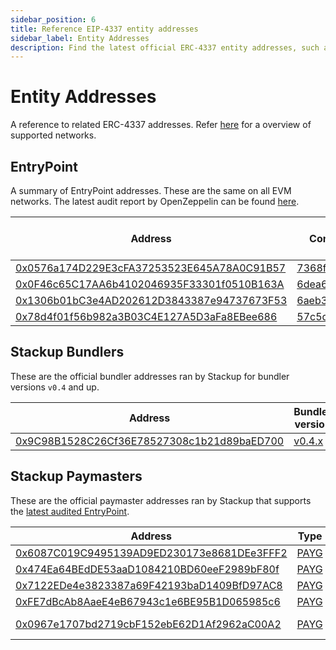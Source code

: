 ```yaml
---
sidebar_position: 6
title: Reference EIP-4337 entity addresses
sidebar_label: Entity Addresses
description: Find the latest official ERC-4337 entity addresses, such as the EntryPoint, on all EVM networks and testnets.
---
```


# Entity Addresses

A reference to related ERC-4337 addresses. Refer [here](../api/nodes#supported-networks) for a overview of supported networks.

## EntryPoint

A summary of EntryPoint addresses. These are the same on all EVM networks. The latest audit report by OpenZeppelin can be found [here](https://blog.openzeppelin.com/eip-4337-ethereum-account-abstraction-incremental-audit/).

| Address                                                                                                                | Commit                                                                                | Related Bundler version                                                         | Audited |
| ---------------------------------------------------------------------------------------------------------------------- | ------------------------------------------------------------------------------------- | ------------------------------------------------------------------------------- | ------- |
| [0x0576a174D229E3cFA37253523E645A78A0C91B57](https://blockscan.com/address/0x0576a174D229E3cFA37253523E645A78A0C91B57) | [7368f3d](https://github.com/eth-infinitism/account-abstraction/commit/7368f3d)       | [v0.4.x](https://github.com/stackup-wallet/stackup-bundler/releases/tag/v0.4.0) | ✅      |
| [0x0F46c65C17AA6b4102046935F33301f0510B163A](https://blockscan.com/address/0x0F46c65C17AA6b4102046935F33301f0510B163A) | [6dea6d8](https://github.com/eth-infinitism/account-abstraction/commit/6dea6d8)       | [v0.3.x](https://github.com/stackup-wallet/stackup-bundler/releases/tag/v0.3.0) | ❌      |
| [0x1306b01bC3e4AD202612D3843387e94737673F53](https://blockscan.com/address/0x1306b01bC3e4AD202612D3843387e94737673F53) | [6aeb396](https://github.com/eth-infinitism/account-abstraction/commit/6aeb396)       | [v0.2.x](https://github.com/stackup-wallet/stackup-bundler/releases/tag/v0.2.0) | ❌      |
| [0x78d4f01f56b982a3B03C4E127A5D3aFa8EBee686](https://blockscan.com/address/0x78d4f01f56b982a3B03C4E127A5D3aFa8EBee686) | [57c5d77c77](https://github.com/eth-infinitism/account-abstraction/commit/57c5d77c77) | [v0.1.x](https://github.com/stackup-wallet/stackup-bundler/releases/tag/v0.1.0) | ❌      |

## Stackup Bundlers

These are the official bundler addresses ran by Stackup for bundler versions `v0.4` and up.

| Address                                                                                                                | Bundler version                                                                 |
| ---------------------------------------------------------------------------------------------------------------------- | ------------------------------------------------------------------------------- |
| [0x9C98B1528C26Cf36E78527308c1b21d89baED700](https://blockscan.com/address/0x9C98B1528C26Cf36E78527308c1b21d89baED700) | [v0.4.x](https://github.com/stackup-wallet/stackup-bundler/releases/tag/v0.4.0) |

## Stackup Paymasters

These are the official paymaster addresses ran by Stackup that supports the [latest audited EntryPoint](https://blockscan.com/address/0x0576a174D229E3cFA37253523E645A78A0C91B57).

| Address                                                                                                                               | Type                                                     | Networks        |
| ------------------------------------------------------------------------------------------------------------------------------------- | -------------------------------------------------------- | --------------- |
| [0x6087C019C9495139AD9ED230173e8681DEe3FFF2](https://etherscan.io/address/0x6087C019C9495139AD9ED230173e8681DEe3FFF2)                 | [PAYG](../api/paymaster/introduction#payg-pay-as-you-go) | Ethereum        |
| [0x474Ea64BEdDE53aaD1084210BD60eeF2989bF80f](https://polygonscan.com/address/0x474Ea64BEdDE53aaD1084210BD60eeF2989bF80f)              | [PAYG](../api/paymaster/introduction#payg-pay-as-you-go) | Polygon         |
| [0x7122EDe4e3823387a69F42193baD1409BfD97AC8](https://goerli.etherscan.io/address/0x7122EDe4e3823387a69F42193baD1409BfD97AC8)          | [PAYG](../api/paymaster/introduction#payg-pay-as-you-go) | Goerli          |
| [0xFE7dBcAb8AaeE4eB67943c1e6BE95B1D065985c6](https://mumbai.polygonscan.com/address/0xFE7dBcAb8AaeE4eB67943c1e6BE95B1D065985c6)       | [PAYG](../api/paymaster/introduction#payg-pay-as-you-go) | Mumbai          |
| [0x0967e1707bd2719cbF152ebE62D1Af2962aC00A2](https://goerli-optimism.etherscan.io/address/0x0967e1707bd2719cbF152ebE62D1Af2962aC00A2) | [PAYG](../api/paymaster/introduction#payg-pay-as-you-go) | Goerli Optimism |
